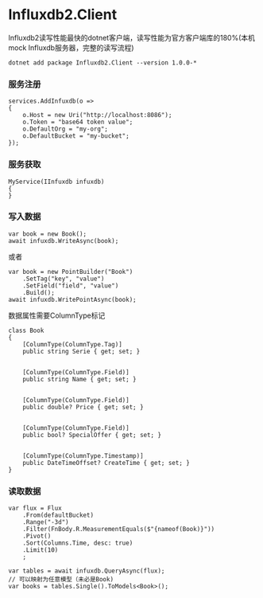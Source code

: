 # Influxdb2.Client
Influxdb2读写性能最快的dotnet客户端，读写性能为官方客户端库的180%(本机mock Influxdb服务器，完整的读写流程)

> 
```
dotnet add package Influxdb2.Client --version 1.0.0-*
```
### 服务注册
```
services.AddInfuxdb(o =>
{
    o.Host = new Uri("http://localhost:8086");
    o.Token = "base64 token value";
    o.DefaultOrg = "my-org";
    o.DefaultBucket = "my-bucket";
});
```

### 服务获取
```
MyService(IInfuxdb infuxdb)
{
}
```
###

### 写入数据
```
var book = new Book();
await infuxdb.WriteAsync(book);
```
或者
```
var book = new PointBuilder("Book")
    .SetTag("key", "value")
    .SetField("field", "value")
    .Build();
await infuxdb.WritePointAsync(book);
```

数据属性需要ColumnType标记
```
class Book
{
    [ColumnType(ColumnType.Tag)]
    public string Serie { get; set; }


    [ColumnType(ColumnType.Field)]
    public string Name { get; set; }


    [ColumnType(ColumnType.Field)]
    public double? Price { get; set; }


    [ColumnType(ColumnType.Field)]
    public bool? SpecialOffer { get; set; }


    [ColumnType(ColumnType.Timestamp)]
    public DateTimeOffset? CreateTime { get; set; } 
}
```

### 读取数据

```
var flux = Flux
    .From(defaultBucket)
    .Range("-3d")
    .Filter(FnBody.R.MeasurementEquals($"{nameof(Book)}"))
    .Pivot()
    .Sort(Columns.Time, desc: true)
    .Limit(10)
    ;

var tables = await infuxdb.QueryAsync(flux);
// 可以映射为任意模型（未必是Book)
var books = tables.Single().ToModels<Book>();
```
